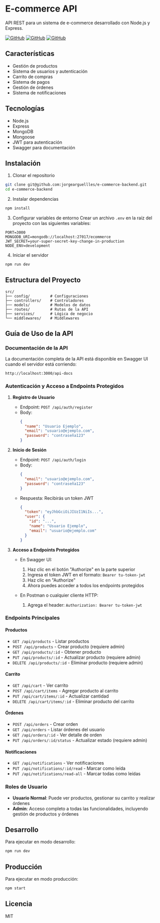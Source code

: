 # E-commerce API

API REST para un sistema de e-commerce desarrollado con Node.js y Express.

[![GitHub](https://img.shields.io/github/license/jorgearguellles/e-commerce-backend)](https://github.com/jorgearguellles/e-commerce-backend/blob/main/LICENSE)
[![GitHub](https://img.shields.io/github/stars/jorgearguellles/e-commerce-backend)](https://github.com/jorgearguellles/e-commerce-backend/stargazers)
[![GitHub](https://img.shields.io/github/forks/jorgearguellles/e-commerce-backend)](https://github.com/jorgearguellles/e-commerce-backend/network/members)

## Características

- Gestión de productos
- Sistema de usuarios y autenticación
- Carrito de compras
- Sistema de pagos
- Gestión de órdenes
- Sistema de notificaciones

## Tecnologías

- Node.js
- Express
- MongoDB
- Mongoose
- JWT para autenticación
- Swagger para documentación

## Instalación

1. Clonar el repositorio

```bash
git clone git@github.com:jorgearguellles/e-commerce-backend.git
cd e-commerce-backend
```

2. Instalar dependencias

```bash
npm install
```

3. Configurar variables de entorno
   Crear un archivo `.env` en la raíz del proyecto con las siguientes variables:

```
PORT=3000
MONGODB_URI=mongodb://localhost:27017/ecommerce
JWT_SECRET=your-super-secret-key-change-in-production
NODE_ENV=development
```

4. Iniciar el servidor

```bash
npm run dev
```

## Estructura del Proyecto

```
src/
├── config/         # Configuraciones
├── controllers/    # Controladores
├── models/         # Modelos de datos
├── routes/         # Rutas de la API
├── services/       # Lógica de negocio
└── middlewares/    # Middlewares
```

## Guía de Uso de la API

### Documentación de la API

La documentación completa de la API está disponible en Swagger UI cuando el servidor está corriendo:

```
http://localhost:3000/api-docs
```

### Autenticación y Acceso a Endpoints Protegidos

1. **Registro de Usuario**

   - Endpoint: `POST /api/auth/register`
   - Body:
     ```json
     {
       "name": "Usuario Ejemplo",
       "email": "usuario@ejemplo.com",
       "password": "contraseña123"
     }
     ```

2. **Inicio de Sesión**

   - Endpoint: `POST /api/auth/login`
   - Body:
     ```json
     {
       "email": "usuario@ejemplo.com",
       "password": "contraseña123"
     }
     ```
   - Respuesta: Recibirás un token JWT
     ```json
     {
       "token": "eyJhbGciOiJIUzI1NiIs...",
       "user": {
         "id": "...",
         "name": "Usuario Ejemplo",
         "email": "usuario@ejemplo.com"
       }
     }
     ```

3. **Acceso a Endpoints Protegidos**

   - En Swagger UI:

     1. Haz clic en el botón "Authorize" en la parte superior
     2. Ingresa el token JWT en el formato: `Bearer tu-token-jwt`
     3. Haz clic en "Authorize"
     4. Ahora puedes acceder a todos los endpoints protegidos

   - En Postman o cualquier cliente HTTP:
     1. Agrega el header: `Authorization: Bearer tu-token-jwt`

### Endpoints Principales

#### Productos

- `GET /api/products` - Listar productos
- `POST /api/products` - Crear producto (requiere admin)
- `GET /api/products/:id` - Obtener producto
- `PUT /api/products/:id` - Actualizar producto (requiere admin)
- `DELETE /api/products/:id` - Eliminar producto (requiere admin)

#### Carrito

- `GET /api/cart` - Ver carrito
- `POST /api/cart/items` - Agregar producto al carrito
- `PUT /api/cart/items/:id` - Actualizar cantidad
- `DELETE /api/cart/items/:id` - Eliminar producto del carrito

#### Órdenes

- `POST /api/orders` - Crear orden
- `GET /api/orders` - Listar órdenes del usuario
- `GET /api/orders/:id` - Ver detalle de orden
- `PUT /api/orders/:id/status` - Actualizar estado (requiere admin)

#### Notificaciones

- `GET /api/notifications` - Ver notificaciones
- `PUT /api/notifications/:id/read` - Marcar como leída
- `PUT /api/notifications/read-all` - Marcar todas como leídas

### Roles de Usuario

- **Usuario Normal**: Puede ver productos, gestionar su carrito y realizar órdenes
- **Admin**: Acceso completo a todas las funcionalidades, incluyendo gestión de productos y órdenes

## Desarrollo

Para ejecutar en modo desarrollo:

```bash
npm run dev
```

## Producción

Para ejecutar en modo producción:

```bash
npm start
```

## Licencia

MIT
